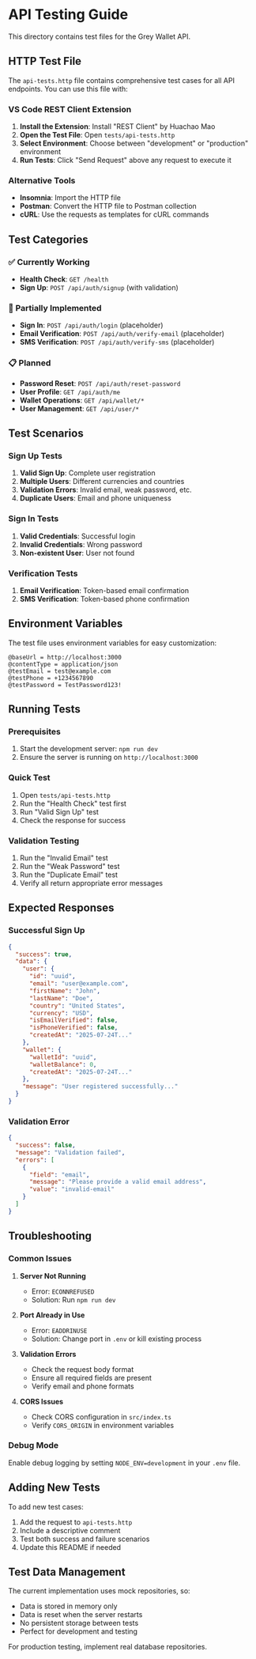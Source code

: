 # API Testing Guide

This directory contains test files for the Grey Wallet API.

## HTTP Test File

The `api-tests.http` file contains comprehensive test cases for all API endpoints. You can use this file with:

### VS Code REST Client Extension

1. **Install the Extension**: Install "REST Client" by Huachao Mao
2. **Open the Test File**: Open `tests/api-tests.http`
3. **Select Environment**: Choose between "development" or "production" environment
4. **Run Tests**: Click "Send Request" above any request to execute it

### Alternative Tools

- **Insomnia**: Import the HTTP file
- **Postman**: Convert the HTTP file to Postman collection
- **cURL**: Use the requests as templates for cURL commands

## Test Categories

### ✅ Currently Working
- **Health Check**: `GET /health`
- **Sign Up**: `POST /api/auth/signup` (with validation)

### 🚧 Partially Implemented
- **Sign In**: `POST /api/auth/login` (placeholder)
- **Email Verification**: `POST /api/auth/verify-email` (placeholder)
- **SMS Verification**: `POST /api/auth/verify-sms` (placeholder)

### 📋 Planned
- **Password Reset**: `POST /api/auth/reset-password`
- **User Profile**: `GET /api/auth/me`
- **Wallet Operations**: `GET /api/wallet/*`
- **User Management**: `GET /api/user/*`

## Test Scenarios

### Sign Up Tests
1. **Valid Sign Up**: Complete user registration
2. **Multiple Users**: Different currencies and countries
3. **Validation Errors**: Invalid email, weak password, etc.
4. **Duplicate Users**: Email and phone uniqueness

### Sign In Tests
1. **Valid Credentials**: Successful login
2. **Invalid Credentials**: Wrong password
3. **Non-existent User**: User not found

### Verification Tests
1. **Email Verification**: Token-based email confirmation
2. **SMS Verification**: Token-based phone confirmation

## Environment Variables

The test file uses environment variables for easy customization:

```http
@baseUrl = http://localhost:3000
@contentType = application/json
@testEmail = test@example.com
@testPhone = +1234567890
@testPassword = TestPassword123!
```

## Running Tests

### Prerequisites
1. Start the development server: `npm run dev`
2. Ensure the server is running on `http://localhost:3000`

### Quick Test
1. Open `tests/api-tests.http`
2. Run the "Health Check" test first
3. Run "Valid Sign Up" test
4. Check the response for success

### Validation Testing
1. Run the "Invalid Email" test
2. Run the "Weak Password" test
3. Run the "Duplicate Email" test
4. Verify all return appropriate error messages

## Expected Responses

### Successful Sign Up
```json
{
  "success": true,
  "data": {
    "user": {
      "id": "uuid",
      "email": "user@example.com",
      "firstName": "John",
      "lastName": "Doe",
      "country": "United States",
      "currency": "USD",
      "isEmailVerified": false,
      "isPhoneVerified": false,
      "createdAt": "2025-07-24T..."
    },
    "wallet": {
      "walletId": "uuid",
      "walletBalance": 0,
      "createdAt": "2025-07-24T..."
    },
    "message": "User registered successfully..."
  }
}
```

### Validation Error
```json
{
  "success": false,
  "message": "Validation failed",
  "errors": [
    {
      "field": "email",
      "message": "Please provide a valid email address",
      "value": "invalid-email"
    }
  ]
}
```

## Troubleshooting

### Common Issues

1. **Server Not Running**
   - Error: `ECONNREFUSED`
   - Solution: Run `npm run dev`

2. **Port Already in Use**
   - Error: `EADDRINUSE`
   - Solution: Change port in `.env` or kill existing process

3. **Validation Errors**
   - Check the request body format
   - Ensure all required fields are present
   - Verify email and phone formats

4. **CORS Issues**
   - Check CORS configuration in `src/index.ts`
   - Verify `CORS_ORIGIN` in environment variables

### Debug Mode

Enable debug logging by setting `NODE_ENV=development` in your `.env` file.

## Adding New Tests

To add new test cases:

1. Add the request to `api-tests.http`
2. Include a descriptive comment
3. Test both success and failure scenarios
4. Update this README if needed

## Test Data Management

The current implementation uses mock repositories, so:
- Data is stored in memory only
- Data is reset when the server restarts
- No persistent storage between tests
- Perfect for development and testing

For production testing, implement real database repositories. 